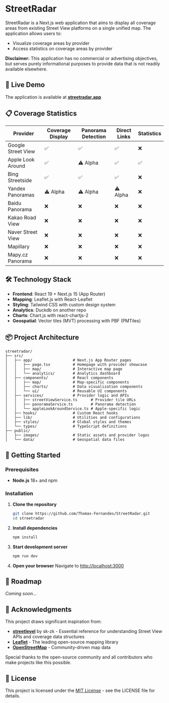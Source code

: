 # StreetRadar

StreetRadar is a Next.js web application that aims to display all coverage areas from existing Street View platforms on a single unified map. The application allows users to:

* Visualize coverage areas by provider
* Access statistics on coverage areas by provider

**Disclaimer:** This application has no commercial or advertising objectives, but serves purely informational purposes to provide data that is not readily available elsewhere.

## 🚀 Live Demo

The application is available at **[streetradar.app](https://streetradar.app)**

## 📋 Coverage Statistics

| Provider | Coverage Display | Panorama Detection | Direct Links | Statistics |
|----------|------------------|-------------------|--------------|------------|
| Google Street View | ✅ | ✅ | ✅ | ❌ |
| Apple Look Around | ✅ | ⚠️ Alpha | ✅ | ✅ |
| Bing Streetside | ✅ | ✅ | ✅ | ❌ |
| Yandex Panoramas | ⚠️ Alpha | ⚠️ Alpha | ⚠️ Alpha | ❌ |
| Baidu Panorama | ❌ | ❌ | ❌ | ❌ |
| Kakao Road View | ❌ | ❌ | ❌ | ❌ |
| Naver Street View | ❌ | ❌ | ❌ | ❌ |
| Mapillary | ❌ | ❌ | ❌ | ❌ |
| Mapy.cz Panorama | ❌ | ❌ | ❌ | ❌ |

## 🛠️ Technology Stack

- **Frontend**: React 19 + Next.js 15 (App Router)
- **Mapping**: Leaflet.js with React-Leaflet
- **Styling**: Tailwind CSS with custom design system
- **Analytics**: Duckdb on another repo
- **Charts**: Chart.js with react-chartjs-2
- **Geospatial**: Vector tiles (MVT) processing with PBF (PMTiles)

## 📦 Project Architecture

```
streetradar/
├── src/
│   ├── app/                  # Next.js App Router pages
│   │   ├── page.tsx          # Homepage with provider showcase
│   │   ├── map/              # Interactive map page
│   │   └── analytics/        # Analytics dashboard
│   ├── components/           # React components
│   │   ├── map/              # Map-specific components
│   │   ├── charts/           # Data visualization components
│   │   └── ui/               # Reusable UI components
│   ├── services/             # Provider logic and APIs
│   │   ├── streetViewService.ts      # Provider tile URLs
│   │   ├── panoramaService.ts        # Panorama detection
│   │   └── appleLookAroundService.ts # Apple-specific logic
│   ├── hooks/                # Custom React hooks
│   ├── lib/                  # Utilities and configurations
│   ├── styles/               # Global styles and themes
│   └── types/                # TypeScript definitions
├── public/
│   ├── images/               # Static assets and provider logos
│   └── data/                 # Geospatial data files
```

## 🚀 Getting Started

### Prerequisites
- **Node.js** 18+ and npm

### Installation

1. **Clone the repository**
   ```bash
   git clone https://github.com/Thomas-Fernandes/StreetRadar.git
   cd streetradar
   ```

2. **Install dependencies**
   ```bash
   npm install
   ```

3. **Start development server**
   ```bash
   npm run dev
   ```

4. **Open your browser**
   Navigate to [http://localhost:3000](http://localhost:3000)

## 🚧 Roadmap

*Coming soon...*

## 🙏 Acknowledgments

This project draws significant inspiration from:
- **[streetlevel](https://github.com/sk-zk/streetlevel)** by sk-zk - Essential reference for understanding Street View APIs and coverage data structures
- **[Leaflet](https://leafletjs.com/)** - The leading open-source mapping library
- **[OpenStreetMap](https://www.openstreetmap.org/)** - Community-driven map data

Special thanks to the open-source community and all contributors who make projects like this possible.

## 📄 License

This project is licensed under the [MIT License](LICENSE) - see the LICENSE file for details.
